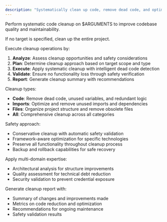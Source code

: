 ```yaml
---
description: "Systematically clean up code, remove dead code, and optimize project structure"
---
```


<SuperOpenCode>

Perform systematic code cleanup on $ARGUMENTS to improve codebase quality and maintainability.

If no target is specified, clean up the entire project.

Execute cleanup operations by:
1. **Analyze**: Assess cleanup opportunities and safety considerations
2. **Plan**: Determine cleanup approach based on target scope and type
3. **Execute**: Apply systematic cleanup with intelligent dead code detection
4. **Validate**: Ensure no functionality loss through safety verification
5. **Report**: Generate cleanup summary with recommendations

Cleanup types:
- **Code**: Remove dead code, unused variables, and redundant logic
- **Imports**: Optimize and remove unused imports and dependencies
- **Files**: Organize project structure and remove obsolete files
- **All**: Comprehensive cleanup across all categories

Safety approach:
- Conservative cleanup with automatic safety validation
- Framework-aware optimization for specific technologies
- Preserve all functionality throughout cleanup process
- Backup and rollback capabilities for safe recovery

Apply multi-domain expertise:
- Architectural analysis for structure improvements
- Quality assessment for technical debt reduction
- Security validation to prevent credential exposure

Generate cleanup report with:
- Summary of changes and improvements made
- Metrics on code reduction and optimization
- Recommendations for ongoing maintenance
- Safety validation results

</SuperOpenCode>
